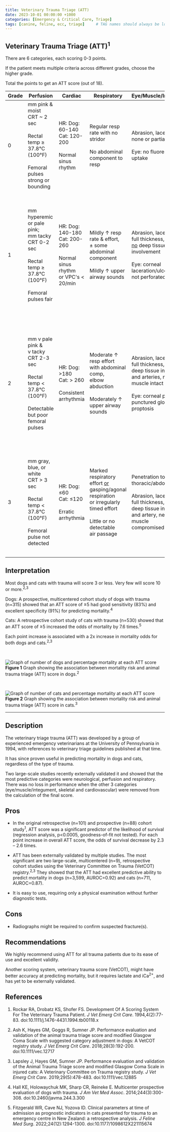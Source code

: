 ```yaml
---
title: Veterinary Trauma Triage (ATT)
date: 2023-10-01 00:00:00 +1000
categories: [Emergency & Critical Care, Triage]
tags: [canine, feline, ecc, triage]     # TAG names should always be lowercase
---
```


## Veterinary Trauma Triage (ATT)<sup>1</sup>

There are 6 categories, each scoring 0-3 points.

If the patient meets multiple criteria across different grades, choose the higher grade.

Total the points to get an ATT score (out of 18).

|Grade|Perfusion|Cardiac|Respiratory|Eye/Muscle/Integument|Skeletal|Neurological|
| --- | --- | --- | --- | --- | --- | --- |
|0|mm pink & moist<br>CRT ~ 2 sec<br><br>Rectal temp ≥ 37.8°C (100°F)<br><br>Femoral pulses strong or bounding|HR: Dog: 60-140<br>Cat: 120-200<br><br>Normal sinus rhythm|Regular resp rate with no stridor<br><br>No abdominal component to resp|Abrasion, laceration:<br>none or partial thickness<br><br>Eye: no fluorescein uptake|Weight bearing in 3 or 4 limbs,<br>no palpable fracture or joint laxity|Central: conscious, alert→sl dull;<br>interest in surroundings<br><br>Periph: normal spinal reflexes;<br>purposeful movement and<br>nociception in all limbs|
|1|mm hyperemic or pale pink;<br>mm tacky<br>CRT 0-2 sec<br><br>Rectal temp ≥ 37.8°C (100°F)<br><br>Femoral pulses fair|HR: Dog: 140-180<br>Cat: 200-260<br><br>Normal sinus rhythm<br>or VPC's < 20/min|Mildly ↑ resp rate & effort,<br>± some abdominal component<br><br>Mildly ↑ upper airway sounds|Abrasion, laceration:<br>full thickness,<br><u>no</u> deep tissue involvement<br><br>Eye: corneal laceration/ulcer,<br>not perforated|Closed appendicular/rib fx<br>or any mandibular fx<br><br>Single joint laxity/luxation<br>incl. sacroiliac joint<br><br>Pelvic fx with unilateral<br>intact SI-ilium-acetab<br><br>Single limb open/closed fx<br>at or below carpus/tarsus|Cental: conscious but<br>dull, depressed, withdrawn<br><br>Periph: abnormal spinal reflexes<br>with purposeful movement<br>and nociception intact in all 4 limbs|
|2|mm v pale pink &<br>v tacky<br>CRT 2-3 sec<br><br>Rectal temp < 37.8°C (100°F)<br><br>Detectable but poor<br>femoral pulses|HR: Dog: >180<br>Cat: > 260<br><br>Consistent arrhythmia|Moderate ↑ resp effort<br>with abdominal comp,<br>elbow abduction<br><br>Moderately ↑ upper airway sounds|Abrasion, laceration:<br>full thickness,<br>deep tissue involvement,<br>and arteries, nerves, muscle intact<br><br>Eye: corneal perforation,<br>punctured globe or proptosis|Multiple Grade 1 conditions<br>(see above)<br><br>Single long bone open fx<br>above carpus/tarsus with<br>cortical bone preserved<br><br>Non-mandibular skull fx|Central: unconscious but<br>responds to noxious stimuli<br><br>Periph: absent purposeful movement<br>with intact nociception in 2 or more limbs <br><u>or</u> nociception absent <u>only</u> in 1 limb<br><br>↓ anal and/or tail tone|
|3|mm gray, blue, or white<br>CRT > 3 sec<br><br>Rectal temp < 37.8°C (100°F)<br><br>Femoral pulse not detected|HR: Dog: ≤60<br>Cat: ≤120<br><br>Erratic arrhythmia|Marked respiratory effort <u>or</u><br>gasping/agonal respiration<br>or irregularly timed effort<br><br>Little or no detectable<br>air passage|Penetration to<br>thoracic/abdo cavity<br><br>Abrasion, laceration:<br>full thickness,<br>deep tissue involvement,<br>and artery, nerve, or muscle<br>compromised|Vertebral body fx/luxation<br>except coccygeal<br><br>Multiple long bone open fx<br>above tarsus/carpus<br><br>Single long bone open fx<br>above tarsus/carpus with<br>loss of cortical bone|Central: nonresponsive to all stimuli;<br>refractory seizures<br><br>Periph: absent nociception in 2 or more limbs;<br>absent tail or perianal nociception|

## Interpretation

Most dogs and cats with trauma will score 3 or less. Very few will score 10 or more.<sup>2,3</sup>

Dogs: A prospective, multicentered cohort study of dogs with trauma (n=315) showed that an ATT score of ≥5 had good sensitivity (83%) and excellent specificity (91%) for predicting mortality.<sup>4</sup>

Cats: A retrospective cohort study of cats with trauma (n=530) showed that an ATT score of ≥5 increased the odds of mortality by 7.6 times.<sup>5</sup>

Each point increase is associated with a 2x increase in mortality odds for both dogs and cats.<sup>2,3</sup>

<br>

![Graph of number of dogs and percentage mortality at each ATT score](https://raw.githubusercontent.com/sleepyvetkid/sleepyvetkid.github.io/main/assets/images/2023-10-01-veterinary-trauma-triage/dog-graph-att-mortality.jpg)
**Figure 1** Graph showing the association between mortality risk and animal trauma triage (ATT) score in dogs.<sup>2</sup>

<br>

![Graph of number of cats and percentage mortality at each ATT score](https://raw.githubusercontent.com/sleepyvetkid/sleepyvetkid.github.io/main/assets/images/2023-10-01-veterinary-trauma-triage/cat-graph-att-mortality.jpg)
**Figure 2** Graph showing the association between mortality risk and animal trauma triage (ATT) score in cats.<sup>3</sup>

---

## Description

The veterinary triage trauma (ATT) was developed by a group of experienced emergency veterinarians at the University of Pennsylvania in 1994, with references to veterinary triage guidelines published at that time.

It has since proven useful in predicting mortality in dogs and cats, regardless of the type of trauma.

Two large-scale studies recently externally validated it and showed that the most predictive categories were neurological, perfusion and respiratory. There was no loss in performance when the other 3 categories (eye/muscle/integument, skeletal and cardiovascular) were removed from the calculation of the final score.

## Pros

- In the original retrospective (n=101) and prospective (n=88) cohort study<sup>1</sup>, ATT score was a significant predictor of the likelihood of survival (regression analysis, p<0.0005, goodness-of-fit not tested). For each point increase in overall ATT score, the odds of survival decrease by 2.3 – 2.6 times.

- ATT has been externally validated by multiple studies. The  most significant are two large-scale, multicentered (n=9), retrospective cohort studies using the Veterinary Committee on Trauma (VetCOT) registry.<sup>2,3</sup> They showed that the ATT had excellent predictive ability to predict mortality in dogs (n=3,599, AUROC=0.92) and cats (n=711, AUROC=0.87).

- It is easy to use, requiring only a physical examination without further diagnostic tests.

## Cons

- Radiographs might be required to confirm suspected fracture(s).

## Recommendations

We highly recommend using ATT for all trauma patients due to its ease of use and excellent validity.

Another scoring system, veterinary trauma score (VetCOT), might have better accuracy at predicting mortality, but it requires lactate and iCa<sup>2+</sup>, and has yet to be externally validated.

## References

1. Rockar RA, Drobatz KS, Shofer FS. Development Of A Scoring System For The Veterinary Trauma Patient. *J Vet Emerg Crit Care*. 1994,4(2):77-83. doi:10.1111/j.1476-4431.1994.tb00118.x

2. Ash K, Hayes GM, Goggs R, Sumner JP. Performance evaluation and validation of the animal trauma triage score and modified Glasgow Coma Scale with suggested category adjustment in dogs: A VetCOT registry study. *J Vet Emerg Crit Care*. 2018;28(3):192-200. doi:10.1111/vec.12717

3. Lapsley J, Hayes GM, Sumner JP. Performance evaluation and validation of the Animal Trauma Triage score and modified Glasgow Coma Scale in injured cats: A Veterinary Committee on Trauma registry study. *J Vet Emerg Crit Care*. 2019;29(5):478-483. doi:10.1111/vec.12885

4. Hall KE, Holowaychuk MK, Sharp CR, Reineke E. Multicenter prospective evaluation of dogs with trauma. *J Am Vet Med Assoc*. 2014;244(3):300-308. doi:10.2460/javma.244.3.300

5. Fitzgerald WR, Cave NJ, Yozova ID. Clinical parameters at time of admission as prognostic indicators in cats presented for trauma to an emergency centre in New Zealand: a retrospective analysis. *J Feline Med Surg*. 2022;24(12):1294-1300. doi:10.1177/1098612X221115674
